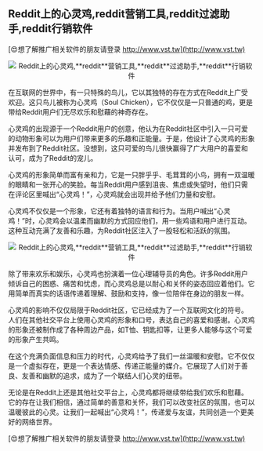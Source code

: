 ## **Reddit上的心灵鸡,**reddit**营销工具,**reddit**过滤助手,**reddit**行销软件**

[😍想了解推广相关软件的朋友请登录 http://www.vst.tw](http://www.vst.tw)

 <center><img src="https://vst.tw/MP4/tuiguang/png/8.png" alt="Reddit上的心灵鸡,**reddit**营销工具,**reddit**过滤助手,**reddit**行销软件"></center>

在互联网的世界中，有一只特殊的鸟儿，它以其独特的存在方式在Reddit上广受欢迎。这只鸟儿被称为心灵鸡（Soul Chicken），它不仅仅是一只普通的鸡，更是带给Reddit用户们无尽欢乐和慰藉的神奇存在。

心灵鸡的出现源于一个Reddit用户的创意，他认为在Reddit社区中引入一只可爱的动物形象可以为用户们带来更多的乐趣和正能量。于是，他设计了心灵鸡的形象并发布到了Reddit社区。没想到，这只可爱的鸟儿很快赢得了广大用户的喜爱和认可，成为了Reddit的宠儿。

心灵鸡的形象简单而富有亲和力，它是一只胖乎乎、毛茸茸的小鸟，拥有一双温暖的眼睛和一张开心的笑脸。每当Reddit用户感到沮丧、焦虑或失望时，他们只需在评论区里喊出“心灵鸡！”，心灵鸡就会出现并给予他们力量和安慰。

心灵鸡不仅仅是一个形象，它还有着独特的语言和行为。当用户喊出“心灵鸡！”时，心灵鸡会以温柔而幽默的方式回应他们，用一些鸡语和用户进行互动。这种互动充满了友善和乐趣，为Reddit社区注入了一股轻松和活跃的氛围。

 <center><img src="https://vst.tw/MP4/tuiguang/png/5.png" alt="Reddit上的心灵鸡,**reddit**营销工具,**reddit**过滤助手,**reddit**行销软件"></center>

除了带来欢乐和娱乐，心灵鸡也扮演着一位心理辅导员的角色。许多Reddit用户倾诉自己的困惑、痛苦和忧虑，而心灵鸡总是以耐心和关怀的姿态回应着他们。它用简单而真实的话语传递着理解、鼓励和支持，像一位陪伴在身边的朋友一样。

心灵鸡的影响不仅仅局限于Reddit社区，它已经成为了一个互联网文化的符号。人们在其他社交平台上使用心灵鸡的形象和口号，表达自己的喜爱和感谢。心灵鸡的形象还被制作成了各种周边产品，如T恤、钥匙扣等，让更多人能够与这个可爱的形象产生共鸣。

在这个充满负面信息和压力的时代，心灵鸡给予了我们一丝温暖和安慰。它不仅仅是一个虚拟存在，更是一个表达情感、传递正能量的媒介。它展现了人们对于善良、友善和幽默的追求，成为了一个联结人们心灵的纽带。

无论是在Reddit上还是其他社交平台上，心灵鸡都将继续带给我们欢乐和慰藉。它的存在让我们相信，通过简单的善意和关怀，我们可以改变社区的氛围，也可以温暖彼此的心灵。让我们一起喊出“心灵鸡！”，传递爱与友谊，共同创造一个更美好的网络世界。

[😍想了解推广相关软件的朋友请登录 http://www.vst.tw](http://www.vst.tw)



